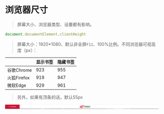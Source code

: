 # 浏览器尺寸

> 屏幕大小、浏览器类型、设置都有影响。

```js
document.documentElement.clientHeight
```

> 屏幕大小：1920*1080、默认非全屏`F11`、100%比例。不同浏览器可视高度（px）：

|           | 显示书签 | 隐藏书签 |
|-----------|------|------|
| 谷歌Chrome  | 923  | 955  |
| 火狐Firefox | 919  | 947  |
| 微软Edge    | 929  | 961  |

> 另外，如果有顶条的话，默认55px

![img.png](img/img.png)

